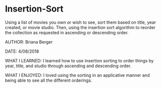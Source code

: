 # Insertion-Sort
Using a list of movies you own or wish to see, sort them based on title, year created, or movie studio. Then, using the insertion sort algorithm to reorder the collection as requested in ascending or descending order.

AUTHOR: Briana Berger

DATE: 4/08/2018

WHAT I LEARNED: I learned how to use insertion sorting to order things by year, title, and studio through ascending and descending order.

WHAT I ENJOYED: I loved using the sorting in an applicative manner and being able to see all the different orderings. 
